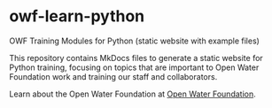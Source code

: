 # owf-learn-python

OWF Training Modules for Python (static website with example files)

This repository contains MkDocs files to generate a static website for Python training, focusing on
topics that are important to Open Water Foundation work and training our staff and collaborators.

Learn about the Open Water Foundation at [Open Water Foundation](http://openwaterfoundation.org).
